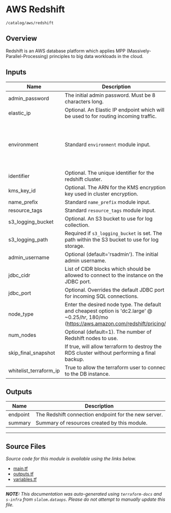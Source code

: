 
# AWS Redshift

`/catalog/aws/redshift`

## Overview


Redshift is an AWS database platform which applies MPP (Massively-Parallel-Processing) principles to big data workloads in the cloud.

## Inputs

| Name | Description | Type | Default | Required |
|------|-------------|------|---------|:-----:|
| admin\_password | The initial admin password. Must be 8 characters long. | `string` | n/a | yes |
| elastic\_ip | Optional. An Elastic IP endpoint which will be used to for routing incoming traffic. | `string` | n/a | yes |
| environment | Standard `environment` module input. | <pre>object({<br>    vpc_id          = string<br>    aws_region      = string<br>    public_subnets  = list(string)<br>    private_subnets = list(string)<br>  })</pre> | n/a | yes |
| identifier | Optional. The unique identifier for the redshift cluster. | `string` | n/a | yes |
| kms\_key\_id | Optional. The ARN for the KMS encryption key used in cluster encryption. | `string` | n/a | yes |
| name\_prefix | Standard `name_prefix` module input. | `string` | n/a | yes |
| resource\_tags | Standard `resource_tags` module input. | `map(string)` | n/a | yes |
| s3\_logging\_bucket | Optional. An S3 bucket to use for log collection. | `string` | n/a | yes |
| s3\_logging\_path | Required if `s3_logging_bucket` is set. The path within the S3 bucket to use for log storage. | `string` | n/a | yes |
| admin\_username | Optional (default='rsadmin'). The initial admin username. | `string` | `"rsadmin"` | no |
| jdbc\_cidr | List of CIDR blocks which should be allowed to connect to the instance on the JDBC port. | `list(string)` | `[]` | no |
| jdbc\_port | Optional. Overrides the default JDBC port for incoming SQL connections. | `number` | `5439` | no |
| node\_type | Enter the desired node type. The default and cheapest option is 'dc2.large' @ ~$0.25/hr, ~$180/mo (https://aws.amazon.com/redshift/pricing/) | `string` | `"dc2.large"` | no |
| num\_nodes | Optional (default=1). The number of Redshift nodes to use. | `number` | `1` | no |
| skip\_final\_snapshot | If true, will allow terraform to destroy the RDS cluster without performing a final backup. | `bool` | `false` | no |
| whitelist\_terraform\_ip | True to allow the terraform user to connect to the DB instance. | `bool` | `true` | no |

## Outputs

| Name | Description |
|------|-------------|
| endpoint | The Redshift connection endpoint for the new server. |
| summary | Summary of resources created by this module. |

---------------------

## Source Files

_Source code for this module is available using the links below._

* [main.tf](main.tf)
* [outputs.tf](outputs.tf)
* [variables.tf](variables.tf)

---------------------

_**NOTE:** This documentation was auto-generated using
`terraform-docs` and `s-infra` from `slalom.dataops`.
Please do not attempt to manually update this file._
